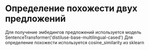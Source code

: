 # Определение похожести двух предложений

Для получение эмбедингов предложений используется модель SentenceTransformer('distiluse-base-multilingual-cased')
Для определение похожести используется cosine_similarity из sklearn
